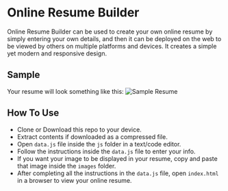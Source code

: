 # Online Resume Builder

Online Resume Builder can be used to create your own online resume by simply
entering your own details, and then it can be deployed on the web to be viewed
by others on multiple platforms and devices.
It creates a simple yet modern and responsive design.

## Sample

Your resume will look something like this:
![Sample Resume](images/OnlineResumeSample.JPG`?raw=true)

## How To Use

* Clone or Download this repo to your device.
* Extract contents if downloaded as a compressed file.
* Open `data.js` file inside the `js` folder in a text/code editor.
* Follow the instructions inside the `data.js` file to enter your info.
* If you want your image to be displayed in your resume, copy and paste that image inside the `images` folder.
* After completing all the instructions in the `data.js` file, open `index.html` in a browser to view your online resume.
